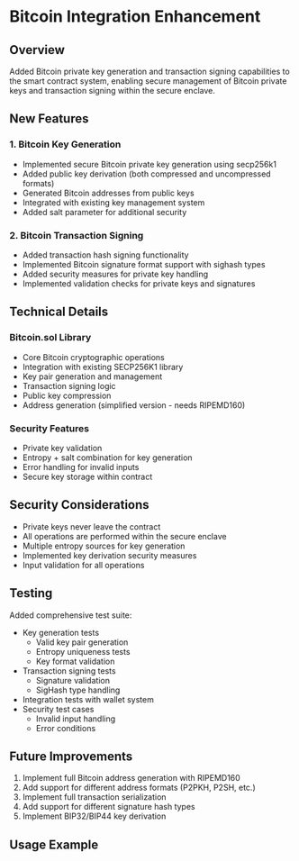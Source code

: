 # Bitcoin Integration Enhancement

## Overview
Added Bitcoin private key generation and transaction signing capabilities to the smart contract system, enabling secure management of Bitcoin private keys and transaction signing within the secure enclave.

## New Features

### 1. Bitcoin Key Generation
- Implemented secure Bitcoin private key generation using secp256k1
- Added public key derivation (both compressed and uncompressed formats)
- Generated Bitcoin addresses from public keys
- Integrated with existing key management system
- Added salt parameter for additional security

### 2. Bitcoin Transaction Signing
- Added transaction hash signing functionality
- Implemented Bitcoin signature format support with sighash types
- Added security measures for private key handling
- Implemented validation checks for private keys and signatures

## Technical Details

### Bitcoin.sol Library
- Core Bitcoin cryptographic operations
- Integration with existing SECP256K1 library
- Key pair generation and management
- Transaction signing logic
- Public key compression
- Address generation (simplified version - needs RIPEMD160)

### Security Features
- Private key validation
- Entropy + salt combination for key generation
- Error handling for invalid inputs
- Secure key storage within contract

## Security Considerations
- Private keys never leave the contract
- All operations are performed within the secure enclave
- Multiple entropy sources for key generation
- Implemented key derivation security measures
- Input validation for all operations

## Testing
Added comprehensive test suite:
- Key generation tests
  - Valid key pair generation
  - Entropy uniqueness tests
  - Key format validation
- Transaction signing tests
  - Signature validation
  - SigHash type handling
- Integration tests with wallet system
- Security test cases
  - Invalid input handling
  - Error conditions

## Future Improvements
1. Implement full Bitcoin address generation with RIPEMD160
2. Add support for different address formats (P2PKH, P2SH, etc.)
3. Implement full transaction serialization
4. Add support for different signature hash types
5. Implement BIP32/BIP44 key derivation

## Usage Example